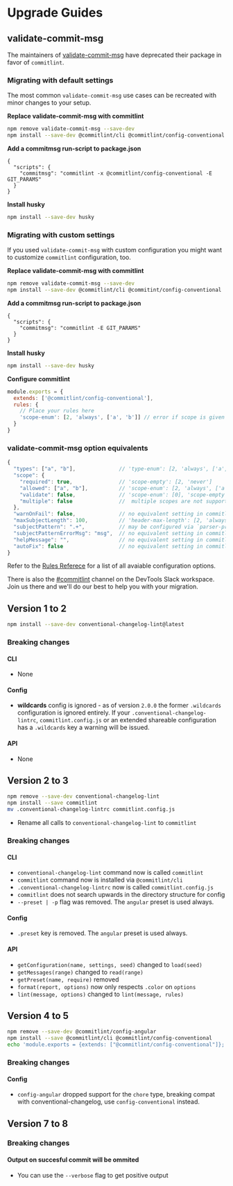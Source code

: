# Upgrade Guides

## validate-commit-msg

The maintainers of [validate-commit-msg](https://github.com/conventional-changelog-archived-repos/validate-commit-msg) have deprecated their package in favor of `commitlint`. 

### Migrating with default settings

The most common `validate-commit-msg` use cases can be recreated with minor changes to your setup.

**Replace validate-commit-msg with commitlint**

```sh
npm remove validate-commit-msg --save-dev
npm install --save-dev @commitlint/cli @commitlint/config-conventional
```

**Add a commitmsg run-script to package.json**

```
{
  "scripts": {
    "commitmsg": "commitlint -x @commitlint/config-conventional -E GIT_PARAMS"
  }
}
```

**Install husky**

```sh
npm install --save-dev husky
```

### Migrating with custom settings

If you used `validate-commit-msg` with custom configuration you might want to customize `commitlint` configuration, too.

**Replace validate-commit-msg with commitlint**

```sh
npm remove validate-commit-msg --save-dev
npm install --save-dev @commitlint/cli @commitint/config-conventional
```

**Add a commitmsg run-script to package.json**

```
{
  "scripts": {
    "commitmsg": "commitlint -E GIT_PARAMS"
  }
}
```

**Install husky**

```sh
npm install --save-dev husky
```

**Configure commitlint**

```js
module.exports = {
  extends: ['@commitlint/config-conventional'],
  rules: {
    // Place your rules here
    'scope-enum': [2, 'always', ['a', 'b']] // error if scope is given but not in provided list
  }
}
```

### validate-commit-msg option equivalents

```js
{
  "types": ["a", "b"],              // 'type-enum': [2, 'always', ['a', 'b']]
  "scope": {
    "required": true,               // 'scope-empty': [2, 'never']
    "allowed": ["a", "b"],          // 'scope-enum': [2, 'always', ['a', 'b']]; specify [0] for allowed: ["*"]
    "validate": false,              // 'scope-enum': [0], 'scope-empty': [0]
    "multiple": false               //  multiple scopes are not supported in commitlint
  },
  "warnOnFail": false,              // no equivalent setting in commitlint
  "maxSubjectLength": 100,          // 'header-max-length': [2, 'always', 100]
  "subjectPattern": ".+",           // may be configured via `parser-preset`, contact us
  "subjectPatternErrorMsg": "msg",  // no equivalent setting in commitlint
  "helpMessage": "",                // no equivalent setting in commitlint
  "autoFix": false                  // no equivalent setting in commitlint
}
```

Refer to the [Rules Referece](reference-rules.md) for a list of all avaiable configuration options.

There is also the [#commitlint](https://yargs.slack.com/messages/C7M8XJ4RL/) channel on the DevTools Slack workspace. Join us there and we'll do our best to help you with your migration.


## Version 1 to 2

```bash
npm install --save-dev conventional-changelog-lint@latest
```

### Breaking changes

#### CLI

* None

#### Config

* **wildcards** config is ignored - as of version `2.0.0` the former `.wildcards` configuration is ignored entirely. If your `.conventional-changelog-lintrc`, `commitlint.config.js` or an extended shareable configuration has a `.wildcards` key a warning will be issued.

#### API

* None

## Version 2 to 3

```bash
npm remove --save-dev conventional-changelog-lint
npm install --save commitlint
mv .conventional-changelog-lintrc commitlint.config.js
```

* Rename all calls to `conventional-changelog-lint` to `commitlint`

### Breaking changes

#### CLI

* `conventional-changelog-lint` command now is called `commitlint`
* `commitlint` command now is installed via `@commitlint/cli`
* `.conventional-changelog-lintrc` now is called `commitlint.config.js`
* `commitlint` does not search upwards in the directory structure for config
* `--preset | -p` flag was removed. The `angular` preset is used always.

#### Config

* `.preset` key is removed. The `angular` preset is used always.

#### API

* `getConfiguration(name, settings, seed)` changed to `load(seed)`
* `getMessages(range)` changed to `read(range)`
* `getPreset(name, require)` removed
* `format(report, options)` now only respects `.color` on `options`
* `lint(message, options)` changed to `lint(message, rules)`

## Version 4 to 5

```bash
npm remove --save-dev @commitlint/config-angular
npm install --save @commitlint/cli @commitlint/config-conventional
echo 'module.exports = {extends: ["@commitlint/config-conventional"]};';
```

### Breaking changes

#### Config

* `config-angular` dropped support for the `chore` type, breaking compat with conventional-changelog,
use `config-conventional` instead.

## Version 7 to 8

### Breaking changes

#### Output on succesful commit will be ommited

* You can use the `--verbose` flag to get positive output
